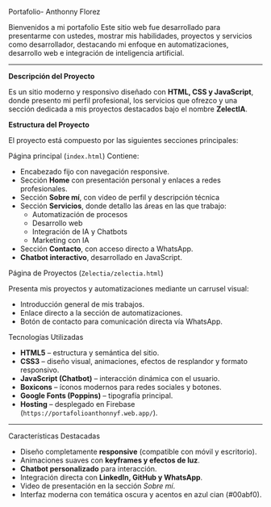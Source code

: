 Portafolio- Anthonny Florez

Bienvenidos a mi portafolio 
Este sitio web fue desarrollado para presentarme con ustedes, mostrar mis habilidades, proyectos y servicios como desarrollador, destacando mi enfoque en automatizaciones, desarrollo web e integración de inteligencia artificial.

-------

**Descripción del Proyecto**

Es un sitio moderno y responsivo diseñado con **HTML, CSS y JavaScript**, donde presento mi perfil profesional, los servicios que ofrezco y una sección dedicada a mis proyectos destacados bajo el nombre **ZelectIA**.


**Estructura del Proyecto**

El proyecto está compuesto por las siguientes secciones principales:

 Página principal (`index.html`)
Contiene:

- Encabezado fijo con navegación responsive.  
- Sección **Home** con presentación personal y enlaces a redes profesionales.  
- Sección **Sobre mí**, con video de perfil y descripción técnica
- Sección **Servicios**, donde detallo las áreas en las que trabajo:
  - Automatización de procesos  
  - Desarrollo web  
  - Integración de IA y Chatbots  
  - Marketing con IA  
- Sección **Contacto**, con acceso directo a WhatsApp.  
- **Chatbot interactivo**, desarrollado en JavaScript.


 
Página de Proyectos (`Zelectia/zelectia.html`)

Presenta mis proyectos y automatizaciones mediante un carrusel visual:
- Introducción general de mis trabajos.  
- Enlace directo a la sección de automatizaciones.  
- Botón de contacto para comunicación directa vía WhatsApp.


 
 Tecnologías Utilizadas

- **HTML5** – estructura y semántica del sitio.  
- **CSS3** – diseño visual, animaciones, efectos de resplandor y formato responsivo.  
- **JavaScript (Chatbot)** – interacción dinámica con el usuario.  
- **Boxicons** – íconos modernos para redes sociales y botones.  
- **Google Fonts (Poppins)** – tipografía principal.  
- **Hosting** – desplegado en Firebase (`https://portafolioanthonnyf.web.app/`).

---

Características Destacadas

- Diseño completamente **responsive** (compatible con móvil y escritorio).  
- Animaciones suaves con **keyframes y efectos de luz**.  
- **Chatbot personalizado** para interacción.  
- Integración directa con **LinkedIn, GitHub y WhatsApp**.  
- Video de presentación en la sección *Sobre mí*.  
- Interfaz moderna con temática oscura y acentos en azul cian (#00abf0).

